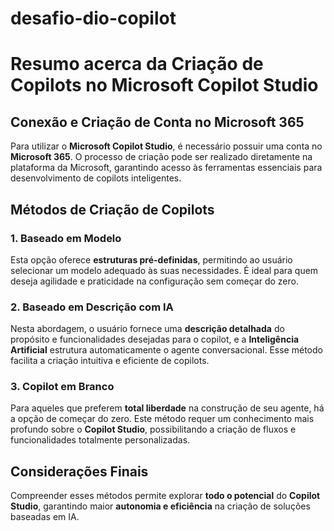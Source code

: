 # desafio-dio-copilot
# Resumo acerca da Criação de Copilots no Microsoft Copilot Studio  

## Conexão e Criação de Conta no Microsoft 365  
Para utilizar o **Microsoft Copilot Studio**, é necessário possuir uma conta no **Microsoft 365**. O processo de criação pode ser realizado diretamente na plataforma da Microsoft, garantindo acesso às ferramentas essenciais para desenvolvimento de copilots inteligentes.  

## Métodos de Criação de Copilots  

### 1. Baseado em Modelo  
Esta opção oferece **estruturas pré-definidas**, permitindo ao usuário selecionar um modelo adequado às suas necessidades. É ideal para quem deseja agilidade e praticidade na configuração sem começar do zero.  

### 2. Baseado em Descrição com IA  
Nesta abordagem, o usuário fornece uma **descrição detalhada** do propósito e funcionalidades desejadas para o copilot, e a **Inteligência Artificial** estrutura automaticamente o agente conversacional. Esse método facilita a criação intuitiva e eficiente de copilots.  

### 3. Copilot em Branco  
Para aqueles que preferem **total liberdade** na construção de seu agente, há a opção de começar do zero. Este método requer um conhecimento mais profundo sobre o **Copilot Studio**, possibilitando a criação de fluxos e funcionalidades totalmente personalizadas.  

## Considerações Finais  
Compreender esses métodos permite explorar **todo o potencial** do **Copilot Studio**, garantindo maior **autonomia e eficiência** na criação de soluções baseadas em IA.  

